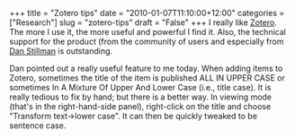 +++
title = "Zotero tips"
date = "2010-01-07T11:10:00+12:00"
categories = ["Research"]
slug = "zotero-tips"
draft = "False"
+++
I really like [Zotero](https://www.zotero.org/). The more I use it, the
more useful and powerful I find it. Also, the technical support for the
product (from the community of users and especially from [Dan
Stillman](https://forums.zotero.org/account/6/) is outstanding.

Dan pointed out a really useful feature to me today. When adding items
to Zotero, sometimes the title of the item is published ALL IN UPPER
CASE or sometimes In A Mixture Of Upper And Lower Case (i.e., title
case). It is really tedious to fix by hand; but there is a better way.
In viewing mode (that's in the right-hand-side panel), right-click on
the title and choose "Transform text&rarr;lower case". It can then be
quickly tweaked to be sentence case.

